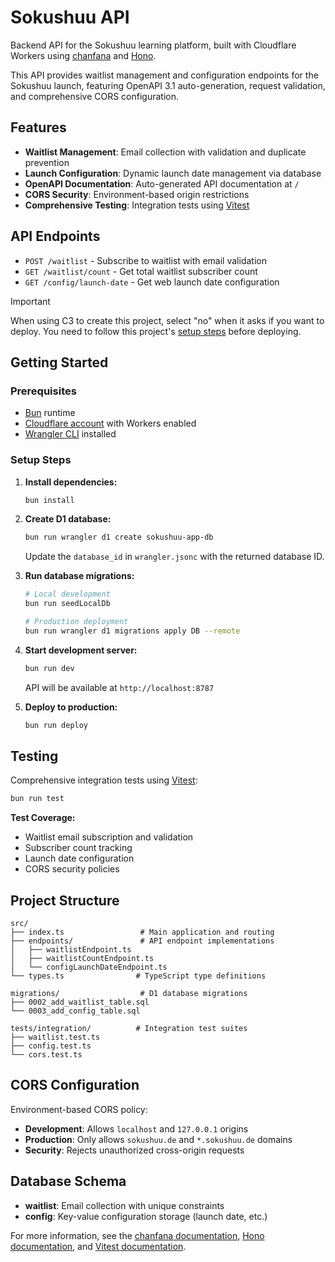 # Sokushuu API

Backend API for the Sokushuu learning platform, built with Cloudflare Workers using [chanfana](https://github.com/cloudflare/chanfana) and [Hono](https://github.com/honojs/hono).

This API provides waitlist management and configuration endpoints for the Sokushuu launch, featuring OpenAPI 3.1 auto-generation, request validation, and comprehensive CORS configuration.

## Features

- **Waitlist Management**: Email collection with validation and duplicate prevention
- **Launch Configuration**: Dynamic launch date management via database
- **OpenAPI Documentation**: Auto-generated API documentation at `/`
- **CORS Security**: Environment-based origin restrictions
- **Comprehensive Testing**: Integration tests using [Vitest](https://vitest.dev/)

## API Endpoints

- `POST /waitlist` - Subscribe to waitlist with email validation
- `GET /waitlist/count` - Get total waitlist subscriber count  
- `GET /config/launch-date` - Get web launch date configuration

> [!IMPORTANT]
> When using C3 to create this project, select "no" when it asks if you want to deploy. You need to follow this project's [setup steps](https://github.com/cloudflare/templates/tree/main/openapi-template#setup-steps) before deploying.

## Getting Started

### Prerequisites
- [Bun](https://bun.sh/) runtime
- [Cloudflare account](https://dash.cloudflare.com/sign-up) with Workers enabled
- [Wrangler CLI](https://developers.cloudflare.com/workers/wrangler/) installed

### Setup Steps

1. **Install dependencies:**
   ```bash
   bun install
   ```

2. **Create D1 database:**
   ```bash
   bun run wrangler d1 create sokushuu-app-db
   ```
   Update the `database_id` in `wrangler.jsonc` with the returned database ID.

3. **Run database migrations:**
   ```bash
   # Local development
   bun run seedLocalDb
   
   # Production deployment
   bun run wrangler d1 migrations apply DB --remote
   ```

4. **Start development server:**
   ```bash
   bun run dev
   ```
   API will be available at `http://localhost:8787`

5. **Deploy to production:**
   ```bash
   bun run deploy
   ```

## Testing

Comprehensive integration tests using [Vitest](https://vitest.dev/):

```bash
bun run test
```

**Test Coverage:**
- Waitlist email subscription and validation
- Subscriber count tracking  
- Launch date configuration
- CORS security policies

## Project Structure

```
src/
├── index.ts                 # Main application and routing
├── endpoints/               # API endpoint implementations
│   ├── waitlistEndpoint.ts
│   ├── waitlistCountEndpoint.ts
│   └── configLaunchDateEndpoint.ts
└── types.ts                # TypeScript type definitions

migrations/                  # D1 database migrations
├── 0002_add_waitlist_table.sql
└── 0003_add_config_table.sql

tests/integration/          # Integration test suites
├── waitlist.test.ts
├── config.test.ts
└── cors.test.ts
```

## CORS Configuration

Environment-based CORS policy:
- **Development**: Allows `localhost` and `127.0.0.1` origins
- **Production**: Only allows `sokushuu.de` and `*.sokushuu.de` domains
- **Security**: Rejects unauthorized cross-origin requests

## Database Schema

- **waitlist**: Email collection with unique constraints
- **config**: Key-value configuration storage (launch date, etc.)

For more information, see the [chanfana documentation](https://chanfana.com/), [Hono documentation](https://hono.dev/docs), and [Vitest documentation](https://vitest.dev/guide/).
